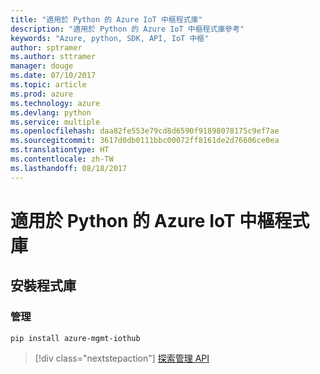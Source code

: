 ```yaml
---
title: "適用於 Python 的 Azure IoT 中樞程式庫"
description: "適用於 Python 的 Azure IoT 中樞程式庫參考"
keywords: "Azure, python, SDK, API, IoT 中樞"
author: sptramer
ms.author: sttramer
manager: douge
ms.date: 07/10/2017
ms.topic: article
ms.prod: azure
ms.technology: azure
ms.devlang: python
ms.service: multiple
ms.openlocfilehash: daa82fe553e79cd8d6590f91898078175c9ef7ae
ms.sourcegitcommit: 3617d0db0111bbc00072ff8161de2d76606ce0ea
ms.translationtype: HT
ms.contentlocale: zh-TW
ms.lasthandoff: 08/18/2017
---
```

# <a name="azure-iot-hub-libraries-for-python"></a>適用於 Python 的 Azure IoT 中樞程式庫

## <a name="install-the-libraries"></a>安裝程式庫


### <a name="management"></a>管理

```bash
pip install azure-mgmt-iothub
```
> [!div class="nextstepaction"]
> [探索管理 API](/python/api/overview/azure/iot/managementlibrary)
